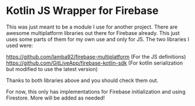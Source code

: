 # Kotlin JS Wrapper for Firebase

This was just meant to be a module I use for another project. There are awesome multiplatform libraries out there for Firebase already. This just uses some parts of them for my own use and only for JS. The two libraries I used were:

https://github.com/lamba92/firebase-multiplatform (For the JS definitions)
https://github.com/GitLiveApp/firebase-kotlin-sdk (For kotlin serialization but modified to use the latest version)

Thanks to both libraries above and you should check them out.

For now, this only has implementations for Firebase initialization and using Firestore. More will be added as needed!
